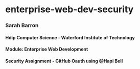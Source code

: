 # enterprise-web-dev-security
### Sarah Barron
#### Hdip Computer Science - Waterford Institute of Technology
#### Module: Enterprise Web Development
#### Security Assignment - GitHub Oauth using @Hapi Bell

